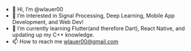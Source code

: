 - 👋 Hi, I’m @wlauer00
- 👀 I’m interested in Signal Processing, Deep Learning, Mobile App Development, and Web Dev!
- 🌱 I’m currently learning Flutter(and therefore Dart), React Native, and updating up my C++ knowledge.
- 📫 How to reach me wlauer00@gmail.com

<!---
wlauer00/wlauer00 is a ✨ special ✨ repository because its `README.md` (this file) appears on your GitHub profile.
You can click the Preview link to take a look at your changes.
--->
